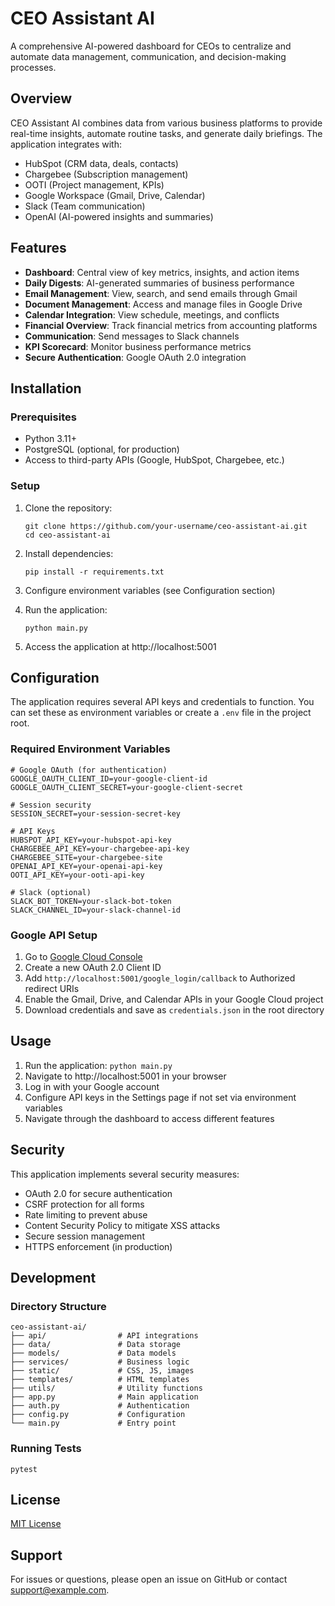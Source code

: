 # CEO Assistant AI

A comprehensive AI-powered dashboard for CEOs to centralize and automate data management, communication, and decision-making processes.

## Overview

CEO Assistant AI combines data from various business platforms to provide real-time insights, automate routine tasks, and generate daily briefings. The application integrates with:

- HubSpot (CRM data, deals, contacts)
- Chargebee (Subscription management)
- OOTI (Project management, KPIs)
- Google Workspace (Gmail, Drive, Calendar)
- Slack (Team communication)
- OpenAI (AI-powered insights and summaries)

## Features

- **Dashboard**: Central view of key metrics, insights, and action items
- **Daily Digests**: AI-generated summaries of business performance
- **Email Management**: View, search, and send emails through Gmail
- **Document Management**: Access and manage files in Google Drive
- **Calendar Integration**: View schedule, meetings, and conflicts
- **Financial Overview**: Track financial metrics from accounting platforms
- **Communication**: Send messages to Slack channels
- **KPI Scorecard**: Monitor business performance metrics
- **Secure Authentication**: Google OAuth 2.0 integration

## Installation

### Prerequisites

- Python 3.11+
- PostgreSQL (optional, for production)
- Access to third-party APIs (Google, HubSpot, Chargebee, etc.)

### Setup

1. Clone the repository:
   ```
   git clone https://github.com/your-username/ceo-assistant-ai.git
   cd ceo-assistant-ai
   ```

2. Install dependencies:
   ```
   pip install -r requirements.txt
   ```

3. Configure environment variables (see Configuration section)

4. Run the application:
   ```
   python main.py
   ```

5. Access the application at http://localhost:5001

## Configuration

The application requires several API keys and credentials to function. You can set these as environment variables or create a `.env` file in the project root.

### Required Environment Variables

```
# Google OAuth (for authentication)
GOOGLE_OAUTH_CLIENT_ID=your-google-client-id
GOOGLE_OAUTH_CLIENT_SECRET=your-google-client-secret

# Session security
SESSION_SECRET=your-session-secret-key

# API Keys
HUBSPOT_API_KEY=your-hubspot-api-key
CHARGEBEE_API_KEY=your-chargebee-api-key
CHARGEBEE_SITE=your-chargebee-site
OPENAI_API_KEY=your-openai-api-key
OOTI_API_KEY=your-ooti-api-key

# Slack (optional)
SLACK_BOT_TOKEN=your-slack-bot-token
SLACK_CHANNEL_ID=your-slack-channel-id
```

### Google API Setup

1. Go to [Google Cloud Console](https://console.cloud.google.com/apis/credentials)
2. Create a new OAuth 2.0 Client ID
3. Add `http://localhost:5001/google_login/callback` to Authorized redirect URIs
4. Enable the Gmail, Drive, and Calendar APIs in your Google Cloud project
5. Download credentials and save as `credentials.json` in the root directory

## Usage

1. Run the application: `python main.py`
2. Navigate to http://localhost:5001 in your browser
3. Log in with your Google account
4. Configure API keys in the Settings page if not set via environment variables
5. Navigate through the dashboard to access different features

## Security

This application implements several security measures:

- OAuth 2.0 for secure authentication
- CSRF protection for all forms
- Rate limiting to prevent abuse
- Content Security Policy to mitigate XSS attacks
- Secure session management
- HTTPS enforcement (in production)

## Development

### Directory Structure

```
ceo-assistant-ai/
├── api/                # API integrations
├── data/               # Data storage
├── models/             # Data models
├── services/           # Business logic
├── static/             # CSS, JS, images
├── templates/          # HTML templates
├── utils/              # Utility functions
├── app.py              # Main application
├── auth.py             # Authentication
├── config.py           # Configuration
└── main.py             # Entry point
```

### Running Tests

```
pytest
```

## License

[MIT License](LICENSE)

## Support

For issues or questions, please open an issue on GitHub or contact support@example.com. 